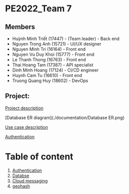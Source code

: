 # PE2022_Team 7

## Members
+ Huỳnh Minh Triết (17447) - (Team leader) - Back end
+ Nguyen Trong Anh (15721) - UI/UX designer 
+ Nguyen Minh Tri (16164) - Front end 
+ Nguyen Vu Duy Khoi (15777) - Front end
+ Le Thanh Thong (16763) - Front end
+ Thai Hoang Tam (17387) - API specialist
+ Dinh Minh Hoang (17124) - CI/CD engineer
+ Huynh Cam Tu (16610) - Front end
+ Truong Quang Huy (18602) - DevOps 

## Project:
[Project description](Project_Proposal.pdf)

[Database ER diagram](./documentation/Database ER.png)

[Use case description](./documentation/usecase_diagram.png)

[Authentication](./documentation/Authentication_architecture.md)

# Table of content 
1. [Authentication](./documentation/Authentication_architecture.md)
2. [Databse](./documentation/backend/Overview.md)
3. [Cloud messaging](./documentation/cloud_messaging/overview.md)
4. [geohash](./documentation/geohash.md)
